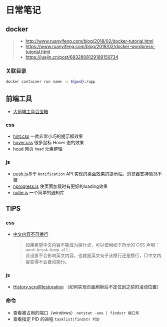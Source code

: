 # 日常笔记

## docker

> - <http://www.ruanyifeng.com/blog/2018/02/docker-tutorial.html>
> - <https://www.ruanyifeng.com/blog/2018/02/docker-wordpress-tutorial.html>
> - <https://juejin.cn/post/6932808129189150734>

### 关联目录
```bash
docker container run name -v ${pwd}:/app
```

## 前端工具

- [大前端工具百宝箱](https://github.com/fyuanfen/note/blob/master/tools/fe_tools.md)

### css

- [hint.css](https://github.com/chinchang/hint.css) 一款非常小巧的提示框效果
- [hover.css](http://ianlunn.github.io/Hover/) 很多鼠标 Hover 态的效果
- [head](https://github.com/joshbuchea/HEAD) 网页 `head` 元素整理

### js

- [push.js](https://pushjs.org/)基于 `Notification` API 实现的桌面效果的提示栏。浏览器支持情况不错
- [nprogress.js](https://github.com/rstacruz/nprogress/) 使页面加载时有更好的loading效果
- [notie.js](https://github.com/jaredreich/notie) 一个简单的通知库

## TIPS

### css

- [中文内容不可换行](https://www.zhangxinxu.com/wordpress/2022/06/css-line-break-word-wrap-all/)
    > 如果希望中文内容不能成为换行点，可以使用如下所示的 CSS 声明：<br>
      `word-break:keep-all;`<br>
      此设置不会影响英文内容，也就是英文句子该换行还是换行，只中文内容变得不会自动换行。

### js

- [History.scrollRestoration](https://developer.mozilla.org/zh-CN/docs/Web/API/History/scrollRestoration) （如何实现页面刷新后不定位到之前的滚动位置）


### 命令

- 查看被占用的端口（windows） `netstat -ano | findstr 端口号`
- 查看指定 PID 的进程 `tasklist|findstr PID`

